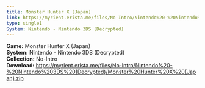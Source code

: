 ```yaml
---
title: Monster Hunter X (Japan)
link: https://myrient.erista.me/files/No-Intro/Nintendo%20-%20Nintendo%203DS%20(Decrypted)/Monster%20Hunter%20X%20(Japan).zip
type: single1
System: Nintendo - Nintendo 3DS (Decrypted)
---
```

<b>Game:</b> Monster Hunter X (Japan)<br>
<b>System:</b> Nintendo - Nintendo 3DS (Decrypted)<br>
<b>Collection:</b> No-Intro<br>
<b>Download:</b> https://myrient.erista.me/files/No-Intro/Nintendo%20-%20Nintendo%203DS%20(Decrypted)/Monster%20Hunter%20X%20(Japan).zip